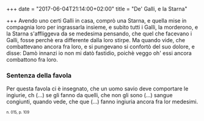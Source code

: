 +++
date = "2017-06-04T21:14:00+02:00"
title = "De' Galli, e la Starna"

+++
Avendo uno certi Galli in casa, comprò una Starna, e quella mise in compagnia
loro per ingrassarla insieme, e subito tutti i Galli, la morderono, e la Starna
s'affliggeva da se medesima pensando, che quel che facevano i Galli, fosse
perchè era differente dalla loro stirpe. Ma quando vide, che combattevano
ancora fra loro, e si pungevano si confortò del suo dolore, e disse: Damò
innanzi io non mi datò fastidio, poichè veggo oh' essi ancora combattono fra
loro.

### Sentenza della favola
Per questa favola ci è insegnato, che un uomo savio deve comportare le
ingiurie, ch (...) se gli fanno da quelli, che non gli sono (...) sangue
congiunti, quando vede, che que (...) fanno ingiuria ancora fra lor medesimi.

<sub><sub>n. 015, p. 109<sub><sub>

